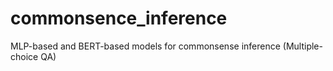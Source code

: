 # commonsence_inference
MLP-based and BERT-based models for commonsense inference (Multiple-choice QA)
